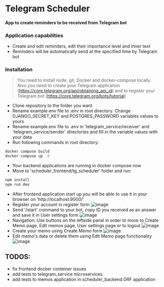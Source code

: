 # Telegram Scheduler
#### App to create reminders to be received from Telegram bot

### Application capabilities

- Create and edit reminders, edit their importance level and inner text
- Reminders will be automatically send at the specified time by Telegram bot

### Installation
> You need to install node, git, Docker and docker-compose locally. Also you need to create your Telegram application (https://core.telegram.org/api/obtaining_api_id) and to register your Telegram bot (https://core.telegram.org/bots/tutorial)

- Clone repository to the folder you want
- Rename example.env file to .env in root directory. Change DJANGO_SECRET_KEY and POSTGRES_PASSWORD variables values to yours
- Rename example.env file to .env in 'telegram_service/receiver' and 'telegram_service/sender' directories and fill in the variable values with your data
- Run following commands in root directory:
```sh
docker compose build
docker compose up -d
```
- Your backend applications are running in docker compose now
- Move to 'scheduler_frontend/tg_scheduler' folder and run:
```sh
npm install
npm run dev
```
- After frontend application start up you will be able to use it in your browser on 'http://localhost:9000/'
- Register your account in register form
![image](https://github.com/mssffct/TG_scheduler/assets/49521506/f168dd0f-77bc-46a1-824e-6f3f39ab87c1)
- Send '/start' command to your bot, copy ID you received as an answer and save it in User settings form
![image](https://github.com/mssffct/TG_scheduler/assets/49521506/66bb04e6-aa91-4696-a442-6713bd0bcc66)
- Navigation: Use buttons on the leftside panel in order to move to Create Memo page, Edit memos page, User settings page or to logout
![image](https://github.com/mssffct/TG_scheduler/assets/49521506/2fbdb78a-baa1-4254-8803-42ff256799e5)
- Create your memo using Create Memo form
![image](https://github.com/mssffct/TG_scheduler/assets/49521506/a0435f5a-d54d-4046-bf38-c23dbecf6e02)
- Edit memo's data or delete them using Edit Memo page functionality
![image](https://github.com/mssffct/TG_scheduler/assets/49521506/225af975-efbb-43d1-8000-f014e3be1bc3)

## TODOS:
- fix frontend docker conteiner issues
- add tests to telegram_service microservices
- add tests to memos application in scheduler_backend DRF application


